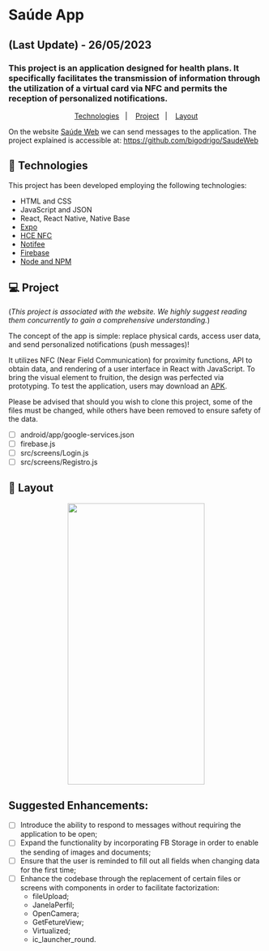 # Saúde App
## (Last Update) - 26/05/2023
### This project is an application designed for health plans. It specifically facilitates the transmission of information through the utilization of a virtual card via NFC and permits the reception of personalized notifications.

<p align="center">
  <a href="#-technologies">Technologies</a>&nbsp;&nbsp;&nbsp;|&nbsp;&nbsp;&nbsp;
  <a href="#-project">Project</a>&nbsp;&nbsp;&nbsp;|&nbsp;&nbsp;&nbsp;
  <a href="#-layout">Layout</a>
</p>

On the website [Saúde Web](https://saude-web.vercel.app/) we can send messages to the application.
The project explained is accessible at: https://github.com/bigodrigo/SaudeWeb

## 🚀 Technologies

This project has been developed employing the following technologies:

- HTML and CSS
- JavaScript and JSON
- React, React Native, Native Base
- [Expo](https://docs.expo.dev/)
- [HCE NFC](https://github.com/cactuser/react-native-nfc-hce#README.md)
- [Notifee](https://notifee.app/)
- [Firebase](https://firebase.google.com/docs?hl=pt-br)
- [Node and NPM](https://nodejs.org/)

## 💻 Project

(*This project is associated with the website. We highly suggest reading them concurrently to gain a comprehensive understanding.*)

The concept of the app is simple: replace physical cards, access user data, and send personalized notifications (push messages)!

It utilizes NFC (Near Field Communication) for proximity functions, API to obtain data, and rendering of a user interface in React with JavaScript. To bring the visual element to fruition, the design was perfected via prototyping. To test the application, users may download an [APK](/Apk%20Donwload/application-44d64c95-78a4-44c1-aa84-0980dac01c93.apk).

Please be advised that should you wish to clone this project, some of the files must be changed, while others have been removed to ensure safety of the data.

- [ ] android/app/google-services.json
- [ ] firebase.js
- [ ] src/screens/Login.js
- [ ] src/screens/Registro.js

## 🔖 Layout

<div align="center">
<img src="/src/assets/Saude-App.gif" width="270" height="555">
</div>

## Suggested Enhancements:
- [ ] Introduce the ability to respond to messages without requiring the application to be open;
- [ ] Expand the functionality by incorporating FB Storage in order to enable the sending of images and documents;
- [ ] Ensure that the user is reminded to fill out all fields when changing data for the first time;
- [ ] Enhance the codebase through the replacement of certain files or screens with components in order to facilitate factorization:
    - fileUpload;
    - JanelaPerfil;
    - OpenCamera;
    - GetFetureView;
    - Virtualized;
    - ic_launcher_round.
